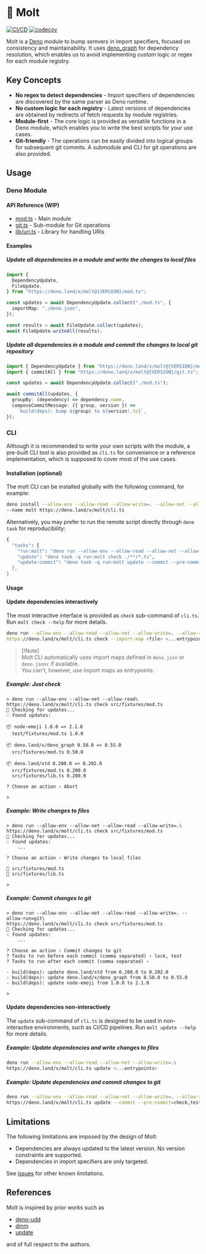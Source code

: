 # 🦕 Molt

[![CI/CD](https://github.com/hasundue/molt/actions/workflows/ci.yml/badge.svg)](https://github.com/hasundue/molt/actions/workflows/ci.yml)
[![codecov](https://codecov.io/github/hasundue/molt/graph/badge.svg?token=NhpMdDRNxy)](https://codecov.io/github/hasundue/molt)

Molt is a [Deno] module to bump semvers in import specifiers, focused on
consistency and maintainability. It uses [deno_graph] for dependency resolution,
which enables us to avoid implementing custom logic or regex for each module
registry.

## Key Concepts

- **No regex to detect dependencies** - Import specifiers of dependencies are
  discovered by the same parser as Deno runtime.
- **No custom logic for each registry** - Latest versions of dependencies are
  obtained by redirects of fetch requests by module registries.
- **Module-first** - The core logic is provided as versatile functions in a Deno
  module, which enables you to write the best scripts for your use cases.
- **Git-friendly** - The operations can be easily divided into logical groups
  for subsequent git commits. A submodule and CLI for git operations are also
  provided.

## Usage

### Deno Module

#### API Reference (WIP)

- [mod.ts](https://deno.land/x/molt/mod.ts) - Main module
- [git.ts](https://deno.land/x/molt/git.ts) - Sub-module for Git operations
- [lib/uri.ts](https://deno.land/x/molt/lib/uri.ts) - Library for handling URIs

#### Examples

##### Update all dependencies in a module and write the changes to local files

```ts
import {
  DependencyUpdate,
  FileUpdate,
} from "https://deno.land/x/molt@{VERSION}/mod.ts";

const updates = await DependencyUpdate.collect("./mod.ts", {
  importMap: "./deno.json",
});

const results = await FileUpdate.collect(updates);
await FileUpdate.writeAll(results);
```

##### Update all dependencies in a module and commit the changes to local git repository

```ts
import { DependencyUpdate } from "https://deno.land/x/molt@{VERSION}/mod.ts";
import { commitAll } from "https://deno.land/x/molt@{VERSION}/git.ts";

const updates = await DependencyUpdate.collect("./mod.ts");

await commitAll(updates, {
  groupBy: (dependency) => dependency.name,
  composeCommitMessage: ({ group, version }) =>
    `build(deps): bump ${group} to ${version!.to}`,
});
```

### CLI

Although it is recommended to write your own scripts with the module, a
pre-built CLI tool is also provided as `cli.ts` for convenience or a reference
implementation, which is supposed to cover most of the use cases.

#### Installation (optional)

The molt CLI can be installed globally with the following command, for example:

```sh
deno install --allow-env --allow-read --allow-write=. --allow-net --allow-run=git,deno\
--name molt https://deno.land/x/molt/cli.ts
```

Alternatively, you may prefer to run the remote script directly through
`deno task` for reproducibility:

```sh
{
  "tasks": {
    "run:molt": "deno run --allow-env --allow-read --allow-net --allow-write=. --allow-run=git,deno https://deno.land/x/molt@{VERSION}/cli.ts",
    "update": "deno task -q run:molt check ./**/*.ts",
    "update:commit": "deno task -q run:molt update --commit --pre-commit=test ./**/*.ts"",
  },
}
```

#### Usage

#### Update dependencies interactively

The most interactive interface is provided as `check` sub-command of `cli.ts`.
Run `molt check --help` for more details.

```sh
deno run --allow-env --allow-read --allow-net --allow-write=. --allow-run\
https://deno.land/x/molt/cli.ts check --import-map <file> <...entrypoints>
```

> [!Note]\
> Molt CLI automatically uses import maps defined in `deno.json` or `deno.jsonc`
> if available.\
> You can't, however, use import maps as entrypoints.

##### Example: Just check

```
> deno run --allow-env --allow-net --allow-read\
https://deno.land/x/molt/cli.ts check src/fixtures/mod.ts 
🔎 Checking for updates...
💡 Found updates:

📦 node-emoji 1.0.0 => 2.1.0
  test/fixtures/mod.ts 1.0.0

📦 deno.land/x/deno_graph 0.50.0 => 0.55.0
  src/fixtures/mod.ts 0.50.0

📦 deno.land/std 0.200.0 => 0.202.0
  src/fixtures/mod.ts 0.200.0
  src/fixtures/lib.ts 0.200.0

? Choose an action › Abort

>
```

##### Example: Write changes to files

```
> deno run --allow-env --allow-net --allow-read --allow-write=.\
https://deno.land/x/molt/cli.ts check src/fixtures/mod.ts 
🔎 Checking for updates...
💡 Found updates:
    ...

? Choose an action › Write changes to local files

💾 src/fixtures/mod.ts
💾 src/fixtures/lib.ts

>
```

##### Example: Commit changes to git

```
> deno run --allow-env --allow-net --allow-read --allow-write=. --allow-run=git\
https://deno.land/x/molt/cli.ts check src/fixtures/mod.ts 
🔎 Checking for updates...
💡 Found updates:
    ...

? Choose an action › Commit changes to git
? Tasks to run before each commit (comma separated) › lock, test
? Tasks to run after each commit (comma separated) › 

- build(deps): update deno.land/std from 0.200.0 to 0.202.0
- build(deps): update deno.land/x/deno_graph from 0.50.0 to 0.55.0
- build(deps): update node-emoji from 1.0.0 to 2.1.0

>
```

#### Update dependencies non-interactively

The `update` sub-command of `cli.ts` is designed to be used in non-interactive
environments, such as CI/CD pipelines. Run `molt update --help` for more
details.

##### Example: Update dependencies and write changes to files

```sh
deno run --allow-env --allow-read --allow-net --allow-write=.\
https://deno.land/x/molt/cli.ts update <...entrypoints>
```

##### Example: Update dependencies and commit changes to git

```sh
deno run --allow-env --allow-read --allow-net --allow-write=. --allow-run=git,deno\
https://deno.land/x/molt/cli.ts update --commit --pre-commit=check,test <...entrypoints>
```

## Limitations

The following limitations are imposed by the design of Molt:

- Dependencies are always updated to the latest version. No version constraints
  are supported.
- Dependencies in import specifiers are only targeted.

See [issues] for other known limitations.

## References

Molt is inspired by prior works such as

- [deno-udd](https://github.com/hayd/deno-udd)
- [dmm](https://github.com/drashland/dmm)
- [update](https://github.com/deaddeno/update)

and of full respect to the authors.

<!-- Links -->

[Deno]: https://deno.land
[deno_graph]: https://github.com/denoland/deno_graph
[issues]: https://github.com/hasundue/molt/issues
